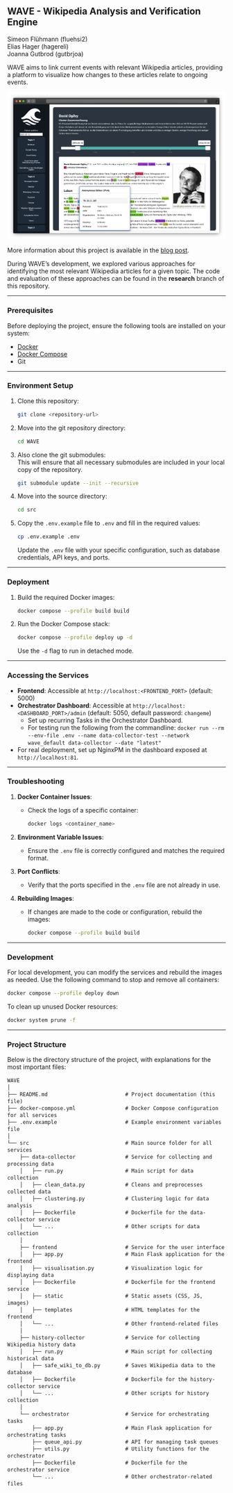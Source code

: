 ## **WAVE** - Wikipedia Analysis and Verification Engine

Simeon Flühmann (fluehsi2)  \
Elias Hager (hagereli) \
Joanna Gutbrod (gutbrjoa)

WAVE aims to link current events with relevant Wikipedia articles, providing a platform to visualize how changes to these articles relate to ongoing events.

![Frontend](frontend.png)

More information about this project is available in the [blog post](https://bdp25.github.io/).

During WAVE’s development, we explored various approaches for identifying the most relevant Wikipedia articles for a given topic. The code and evaluation of these approaches can be found in the **research** branch of this repository.


---

### **Prerequisites**

Before deploying the project, ensure the following tools are installed on your system:

- [Docker](https://www.docker.com/)
- [Docker Compose](https://docs.docker.com/compose/)
- Git

---

### **Environment Setup**

1. Clone this repository:

   ```sh
   git clone <repository-url>
   ```

2. Move into the git repository directory:

   ```sh
   cd WAVE
   ```

3. Also clone the git submodules: \
This will ensure that all necessary submodules are included in your local copy of the repository.

   ```sh
   git submodule update --init --recursive
   ```
2. Move into the source directory:

   ```sh
   cd src
   ```

3. Copy the `.env.example` file to `.env` and fill in the required values:

   ```sh
   cp .env.example .env
   ```

   Update the `.env` file with your specific configuration, such as database credentials, API keys, and ports.

---

### **Deployment**

1. Build the required Docker images:

   ```sh
   docker compose --profile build build
   ```

2. Run the Docker Compose stack:

   ```sh
   docker compose --profile deploy up -d
   ```

   Use the `-d` flag to run in detached mode.

---

### **Accessing the Services**

- **Frontend**: Accessible at `http://localhost:<FRONTEND_PORT>` (default: 5000)
- **Orchestrator Dashboard**: Accessible at `http://localhost:<DASHBOARD_PORT>/admin` (default: 5050, default password: `changeme`)  
  - Set up recurring Tasks in the Orchestrator Dashboard.  
  - For testing run the following from the commandline: `docker run --rm --env-file .env --name data-collector-test --network wave_default data-collector --date "latest"`
- For real deployment, set up NginxPM in the dashboard exposed at `http://localhost:81`.

---

### **Troubleshooting**

1. **Docker Container Issues**:
   - Check the logs of a specific container:
     ```sh
     docker logs <container_name>
     ```

2. **Environment Variable Issues**:
   - Ensure the `.env` file is correctly configured and matches the required format.

3. **Port Conflicts**:
   - Verify that the ports specified in the `.env` file are not already in use.

4. **Rebuilding Images**:
   - If changes are made to the code or configuration, rebuild the images:
     ```sh
     docker compose --profile build build
     ```

---

### **Development**

For local development, you can modify the services and rebuild the images as needed. Use the following command to stop and remove all containers:

```sh
docker compose --profile deploy down
```

To clean up unused Docker resources:

```sh
docker system prune -f
```

---

### **Project Structure**

Below is the directory structure of the project, with explanations for the most important files:

```
WAVE
│
├── README.md                         # Project documentation (this file)
├── docker-compose.yml                # Docker Compose configuration for all services
├── .env.example                      # Example environment variables file
│
└── src                               # Main source folder for all services
    ├── data-collector                # Service for collecting and processing data
    │   ├── run.py                    # Main script for data collection
    │   ├── clean_data.py             # Cleans and preprocesses collected data
    │   ├── clustering.py             # Clustering logic for data analysis
    │   ├── Dockerfile                # Dockerfile for the data-collector service
    │   └── ...                       # Other scripts for data collection
    │
    ├── frontend                      # Service for the user interface
    │   ├── app.py                    # Main Flask application for the frontend
    │   ├── visualisation.py          # Visualization logic for displaying data
    │   ├── Dockerfile                # Dockerfile for the frontend service
    │   ├── static                    # Static assets (CSS, JS, images)
    │   ├── templates                 # HTML templates for the frontend
    │   └── ...                       # Other frontend-related files
    │
    ├── history-collector             # Service for collecting Wikipedia history data
    │   ├── run.py                    # Main script for collecting historical data
    │   ├── safe_wiki_to_db.py        # Saves Wikipedia data to the database
    │   ├── Dockerfile                # Dockerfile for the history-collector service
    │   └── ...                       # Other scripts for history collection
    │
    └── orchestrator                  # Service for orchestrating tasks
        ├── app.py                    # Main Flask application for orchestrating tasks
        ├── queue_api.py              # API for managing task queues
        ├── utils.py                  # Utility functions for the orchestrator
        ├── Dockerfile                # Dockerfile for the orchestrator service
        └── ...                       # Other orchestrator-related files
```
